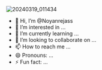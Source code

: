 ![20240319_011434](https://github.com/Noyanrejass/Noyanrejass/assets/164261210/2ac97064-6a82-49b5-b72a-96d5da4deae0)
- 👋 Hi, I’m @Noyanrejass
- 👀 I’m interested in ...
- 🌱 I’m currently learning ...
- 💞️ I’m looking to collaborate on ...
- 📫 How to reach me ...
- 😄 Pronouns: ...
- ⚡ Fun fact: ...

<!---
Noyanrejass/Noyanrejass is a ✨ special ✨ repository because its `README.md` (this file) appears on your GitHub profile.
You can click the Preview link to take a look at your changes.
--->
